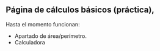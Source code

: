 ## Página de cálculos básicos (práctica),

Hasta el momento funcionan:
  - Apartado de área/perímetro.
  - Calculadora
